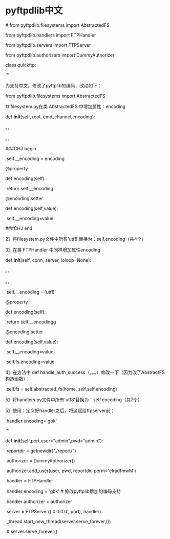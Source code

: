 # pyftpdlib中文

\# from pyftpdlib.filesystems import AbstractedFS

from pyftpdlib.handlers import FTPHandler

from pyftpdlib.servers import FTPServer

from pyftpdlib.authorizers import DummyAuthorizer













class quickftp:

  '''

  为支持中文，修改了pyftplib的编码，改动如下：

  from pyftpdlib.filesystems import AbstractedFS

  1》 filesystem.py在类 AbstractedFS 中增加属性：encoding

  def __init__(self, root, cmd_channel,encoding):

  。。

  。。

  \###CHJ begin

​    self.__encoding = encoding



  @property

  def encoding(self):

​    return self.__encoding



  @encoding.setter

  def encoding(self,value):

​    self.__encoding=value

  \###CHJ end

  2》将filesystem.py文件中所有'utf8'替换为：self.encoding（共4个）

  3》在类 FTPHandler 中同样增加属性encoding

  def __init__(self, conn, server, ioloop=None):

  。。

  。。

​    self.__encoding = 'utf8'

  @property

  def encoding(self):

​    return self.__encodingg

  @encoding.setter

  def encoding(self,value):

​    self.__encoding=value

​    self.fs.encoding=value

  4》在方法中 def handle_auth_success（。。。）修改一下（因为改了AbstractFS构造函数）：

​    self.fs = self.abstracted_fs(home, self,self.encoding)

  5》将handlers.py文件中所有'utf8'替换为：self.encoding（共7个）

  5》使用：定义好handler之后，将这赋给ftpserver前：

​    handler.encoding='gbk'

  '''

  def __init__(self,port,user="admin",pwd="admin"):

​    reportdir = getnewdir("./report/")

​    authorizer = DummyAuthorizer()

​    authorizer.add_user(user, pwd, reportdir, perm='elradfmwM')

​    handler = FTPHandler

​    handler.encoding = 'gbk' # 修改pyftplib增加的编码支持

​    handler.authorizer = authorizer

​    server = FTPServer(('0.0.0.0', port), handler)

​    _thread.start_new_thread(server.serve_forever,())

​    \# server.serve_forever()